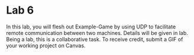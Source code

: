 # Lab 6 
In this lab, you will flesh out Example-Game by using UDP to facilitate remote communication between two machines.  Details will be given in lab.  Being a lab, this is a collaborative task.  To receive credit, submit a GIF of your working project on Canvas.